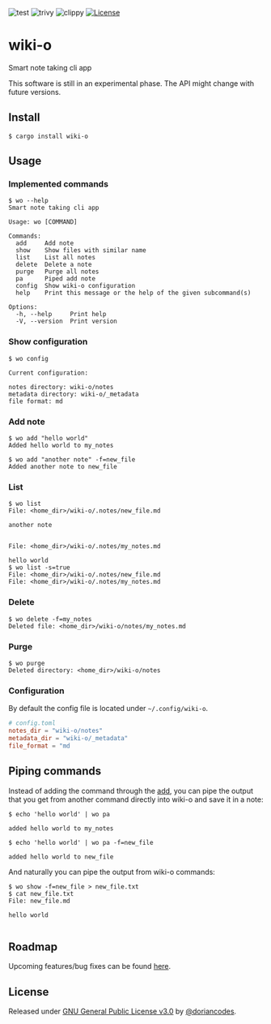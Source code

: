 ![test](https://github.com/doriancodes/wiki-o/actions/workflows/test.yml/badge.svg)
![trivy](https://github.com/doriancodes/wiki-o/actions/workflows/trivy.yml/badge.svg)
![clippy](https://github.com/doriancodes/wiki-o/actions/workflows/clippy.yml/badge.svg)
[![License](https://img.shields.io/badge/License-GNU_General_Public_License_v3.0-green)](#license)

# wiki-o

Smart note taking cli app

This software is still in an experimental phase. The API might change with future versions.

## Install

```console
$ cargo install wiki-o
```

## Usage

### Implemented commands

```console
$ wo --help
Smart note taking cli app

Usage: wo [COMMAND]

Commands:
  add     Add note
  show    Show files with similar name
  list    List all notes
  delete  Delete a note
  purge   Purge all notes
  pa      Piped add note
  config  Show wiki-o configuration
  help    Print this message or the help of the given subcommand(s)

Options:
  -h, --help     Print help
  -V, --version  Print version
```

### Show configuration

```console
$ wo config

Current configuration:

notes directory: wiki-o/notes
metadata directory: wiki-o/_metadata
file format: md
```

### Add note

```console
$ wo add "hello world"
Added hello world to my_notes

$ wo add "another note" -f=new_file
Added another note to new_file
```

### List

```console
$ wo list
File: <home_dir>/wiki-o/.notes/new_file.md

another note


File: <home_dir>/wiki-o/.notes/my_notes.md

hello world
$ wo list -s=true
File: <home_dir>/wiki-o/.notes/new_file.md
File: <home_dir>/wiki-o/.notes/my_notes.md
```

### Delete

```console
$ wo delete -f=my_notes
Deleted file: <home_dir>/wiki-o/notes/my_notes.md
```

### Purge

```console
$ wo purge
Deleted directory: <home_dir>/wiki-o/notes
```

### Configuration

By default the config file is located under `~/.config/wiki-o`.

```toml
# config.toml
notes_dir = "wiki-o/notes"
metadata_dir = "wiki-o/_metadata"
file_format = "md
```

## Piping commands

Instead of adding the command through the [add](#add-note), you can pipe the output that you get from another command directly into wiki-o and save it in a note:

```console
$ echo 'hello world' | wo pa

added hello world to my_notes

$ echo 'hello world' | wo pa -f=new_file

added hello world to new_file
```

And naturally you can pipe the output from wiki-o commands:

```console
$ wo show -f=new_file > new_file.txt
$ cat new_file.txt
File: new_file.md

hello world


```


## Roadmap

Upcoming features/bug fixes can be found [here](/roadmap/TODO.md).

## License

Released under [GNU General Public License v3.0](/LICENSE) by [@doriancodes](https://github.com/doriancodes).
